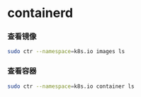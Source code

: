 # containerd


### 查看镜像

```bash
sudo ctr --namespace=k8s.io images ls
```


### 查看容器

```bash
sudo ctr --namespace=k8s.io container ls
```
